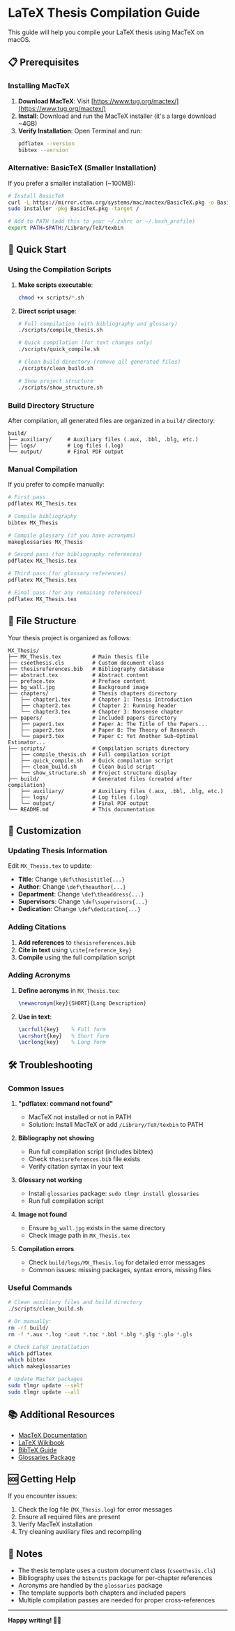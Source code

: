 # LaTeX Thesis Compilation Guide

This guide will help you compile your LaTeX thesis using MacTeX on macOS.

## 📋 Prerequisites

### Installing MacTeX

1. **Download MacTeX**: Visit [https://www.tug.org/mactex/](https://www.tug.org/mactex/)
2. **Install**: Download and run the MacTeX installer (it's a large download ~4GB)
3. **Verify Installation**: Open Terminal and run:
   ```bash
   pdflatex --version
   bibtex --version
   ```

### Alternative: BasicTeX (Smaller Installation)

If you prefer a smaller installation (~100MB):
```bash
# Install BasicTeX
curl -L https://mirror.ctan.org/systems/mac/mactex/BasicTeX.pkg -o BasicTeX.pkg
sudo installer -pkg BasicTeX.pkg -target /

# Add to PATH (add this to your ~/.zshrc or ~/.bash_profile)
export PATH=$PATH:/Library/TeX/texbin
```

## 🚀 Quick Start

### Using the Compilation Scripts

1. **Make scripts executable**:
   ```bash
   chmod +x scripts/*.sh
   ```

2. **Direct script usage**:
   ```bash
   # Full compilation (with bibliography and glossary)
   ./scripts/compile_thesis.sh
   
   # Quick compilation (for text changes only)
   ./scripts/quick_compile.sh
   
   # Clean build directory (remove all generated files)
   ./scripts/clean_build.sh
   
   # Show project structure
   ./scripts/show_structure.sh
   ```

### Build Directory Structure

After compilation, all generated files are organized in a `build/` directory:

```
build/
├── auxiliary/     # Auxiliary files (.aux, .bbl, .blg, etc.)
├── logs/          # Log files (.log)
└── output/        # Final PDF output
```

### Manual Compilation

If you prefer to compile manually:

```bash
# First pass
pdflatex MX_Thesis.tex

# Compile bibliography
bibtex MX_Thesis

# Compile glossary (if you have acronyms)
makeglossaries MX_Thesis

# Second pass (for bibliography references)
pdflatex MX_Thesis.tex

# Third pass (for glossary references)
pdflatex MX_Thesis.tex

# Final pass (for any remaining references)
pdflatex MX_Thesis.tex
```

## 📁 File Structure

Your thesis project is organized as follows:

```
MX_Thesis/
├── MX_Thesis.tex          # Main thesis file
├── cseethesis.cls         # Custom document class
├── thesisreferences.bib   # Bibliography database
├── abstract.tex           # Abstract content
├── preface.tex            # Preface content
├── bg_wall.jpg            # Background image
├── chapters/              # Thesis chapters directory
│   ├── chapter1.tex       # Chapter 1: Thesis Introduction
│   ├── chapter2.tex       # Chapter 2: Running header
│   └── chapter3.tex       # Chapter 3: Nonsense chapter
├── papers/                # Included papers directory
│   ├── paper1.tex         # Paper A: The Title of the Papers...
│   ├── paper2.tex         # Paper B: The Theory of Research
│   └── paper3.tex         # Paper C: Yet Another Sub-Optimal Estimator...
├── scripts/               # Compilation scripts directory
│   ├── compile_thesis.sh  # Full compilation script
│   ├── quick_compile.sh   # Quick compilation script
│   ├── clean_build.sh     # Clean build script
│   └── show_structure.sh  # Project structure display
├── build/                 # Generated files (created after compilation)
│   ├── auxiliary/         # Auxiliary files (.aux, .bbl, .blg, etc.)
│   ├── logs/              # Log files (.log)
│   └── output/            # Final PDF output
└── README.md              # This documentation
```

## 🔧 Customization

### Updating Thesis Information

Edit `MX_Thesis.tex` to update:
- **Title**: Change `\def\thesistitle{...}`
- **Author**: Change `\def\theauthor{...}`
- **Department**: Change `\def\theaddress{...}`
- **Supervisors**: Change `\def\supervisors{...}`
- **Dedication**: Change `\def\dedication{...}`

### Adding Citations

1. **Add references** to `thesisreferences.bib`
2. **Cite in text** using `\cite{reference_key}`
3. **Compile** using the full compilation script

### Adding Acronyms

1. **Define acronyms** in `MX_Thesis.tex`:
   ```latex
   \newacronym{key}{SHORT}{Long Description}
   ```

2. **Use in text**:
   ```latex
   \acrfull{key}    % Full form
   \acrshort{key}   % Short form
   \acrlong{key}    % Long form
   ```

## 🛠️ Troubleshooting

### Common Issues

1. **"pdflatex: command not found"**
   - MacTeX not installed or not in PATH
   - Solution: Install MacTeX or add `/Library/TeX/texbin` to PATH

2. **Bibliography not showing**
   - Run full compilation script (includes bibtex)
   - Check `thesisreferences.bib` file exists
   - Verify citation syntax in your text

3. **Glossary not working**
   - Install `glossaries` package: `sudo tlmgr install glossaries`
   - Run full compilation script

4. **Image not found**
   - Ensure `bg_wall.jpg` exists in the same directory
   - Check image path in `MX_Thesis.tex`

5. **Compilation errors**
   - Check `build/logs/MX_Thesis.log` for detailed error messages
   - Common issues: missing packages, syntax errors, missing files

### Useful Commands

```bash
# Clean auxiliary files and build directory
./scripts/clean_build.sh

# Or manually:
rm -rf build/
rm -f *.aux *.log *.out *.toc *.bbl *.blg *.glg *.glo *.gls

# Check LaTeX installation
which pdflatex
which bibtex
which makeglossaries

# Update MacTeX packages
sudo tlmgr update --self
sudo tlmgr update --all
```

## 📚 Additional Resources

- [MacTeX Documentation](https://www.tug.org/mactex/)
- [LaTeX Wikibook](https://en.wikibooks.org/wiki/LaTeX)
- [BibTeX Guide](https://en.wikibooks.org/wiki/LaTeX/Bibliography_Management)
- [Glossaries Package](https://ctan.org/pkg/glossaries)

## 🆘 Getting Help

If you encounter issues:

1. Check the log file (`MX_Thesis.log`) for error messages
2. Ensure all required files are present
3. Verify MacTeX installation
4. Try cleaning auxiliary files and recompiling

## 📝 Notes

- The thesis template uses a custom document class (`cseethesis.cls`)
- Bibliography uses the `bibunits` package for per-chapter references
- Acronyms are handled by the `glossaries` package
- The template supports both chapters and included papers
- Multiple compilation passes are needed for proper cross-references

---

**Happy writing! 📖✨** 